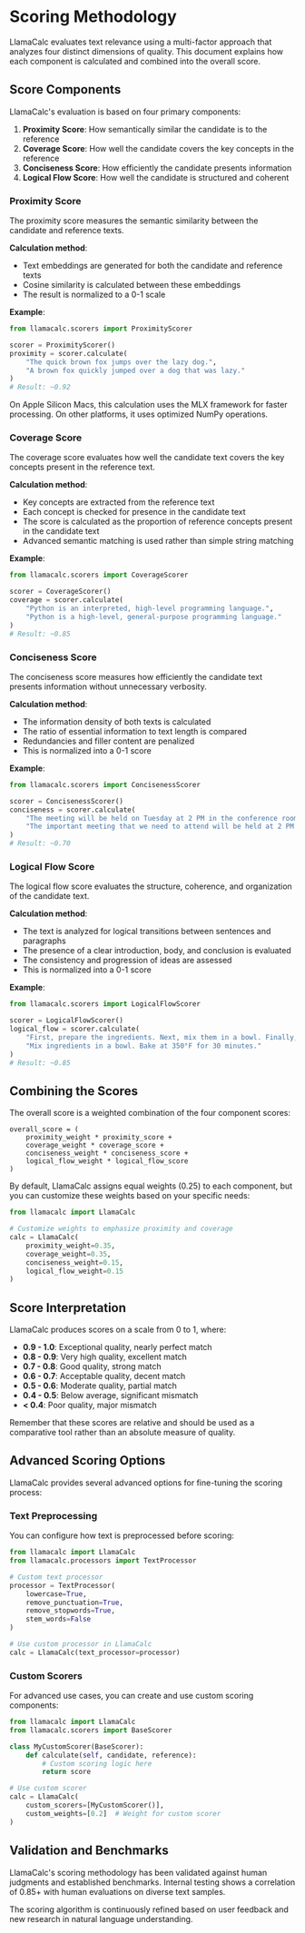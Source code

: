 # Scoring Methodology

LlamaCalc evaluates text relevance using a multi-factor approach that analyzes four distinct dimensions of quality. This document explains how each component is calculated and combined into the overall score.

## Score Components

LlamaCalc's evaluation is based on four primary components:

1. **Proximity Score**: How semantically similar the candidate is to the reference
2. **Coverage Score**: How well the candidate covers the key concepts in the reference
3. **Conciseness Score**: How efficiently the candidate presents information
4. **Logical Flow Score**: How well the candidate is structured and coherent

### Proximity Score

The proximity score measures the semantic similarity between the candidate and reference texts.

**Calculation method**:
- Text embeddings are generated for both the candidate and reference texts
- Cosine similarity is calculated between these embeddings
- The result is normalized to a 0-1 scale

**Example**:
```python
from llamacalc.scorers import ProximityScorer

scorer = ProximityScorer()
proximity = scorer.calculate(
    "The quick brown fox jumps over the lazy dog.",
    "A brown fox quickly jumped over a dog that was lazy."
)
# Result: ~0.92
```

On Apple Silicon Macs, this calculation uses the MLX framework for faster processing. On other platforms, it uses optimized NumPy operations.

### Coverage Score

The coverage score evaluates how well the candidate text covers the key concepts present in the reference text.

**Calculation method**:
- Key concepts are extracted from the reference text
- Each concept is checked for presence in the candidate text
- The score is calculated as the proportion of reference concepts present in the candidate text
- Advanced semantic matching is used rather than simple string matching

**Example**:
```python
from llamacalc.scorers import CoverageScorer

scorer = CoverageScorer()
coverage = scorer.calculate(
    "Python is an interpreted, high-level programming language.",
    "Python is a high-level, general-purpose programming language."
)
# Result: ~0.85
```

### Conciseness Score

The conciseness score measures how efficiently the candidate text presents information without unnecessary verbosity.

**Calculation method**:
- The information density of both texts is calculated
- The ratio of essential information to text length is compared
- Redundancies and filler content are penalized
- This is normalized into a 0-1 score

**Example**:
```python
from llamacalc.scorers import ConcisenessScorer

scorer = ConcisenessScorer()
conciseness = scorer.calculate(
    "The meeting will be held on Tuesday at 2 PM in the conference room.",
    "The important meeting that we need to attend will be held at 2 PM on Tuesday in the large conference room on the second floor."
)
# Result: ~0.70
```

### Logical Flow Score

The logical flow score evaluates the structure, coherence, and organization of the candidate text.

**Calculation method**:
- The text is analyzed for logical transitions between sentences and paragraphs
- The presence of a clear introduction, body, and conclusion is evaluated
- The consistency and progression of ideas are assessed
- This is normalized into a 0-1 score

**Example**:
```python
from llamacalc.scorers import LogicalFlowScorer

scorer = LogicalFlowScorer()
logical_flow = scorer.calculate(
    "First, prepare the ingredients. Next, mix them in a bowl. Finally, bake at 350°F for 30 minutes.",
    "Mix ingredients in a bowl. Bake at 350°F for 30 minutes."
)
# Result: ~0.85
```

## Combining the Scores

The overall score is a weighted combination of the four component scores:

```
overall_score = (
    proximity_weight * proximity_score +
    coverage_weight * coverage_score +
    conciseness_weight * conciseness_score +
    logical_flow_weight * logical_flow_score
)
```

By default, LlamaCalc assigns equal weights (0.25) to each component, but you can customize these weights based on your specific needs:

```python
from llamacalc import LlamaCalc

# Customize weights to emphasize proximity and coverage
calc = LlamaCalc(
    proximity_weight=0.35,
    coverage_weight=0.35,
    conciseness_weight=0.15,
    logical_flow_weight=0.15
)
```

## Score Interpretation

LlamaCalc produces scores on a scale from 0 to 1, where:

- **0.9 - 1.0**: Exceptional quality, nearly perfect match
- **0.8 - 0.9**: Very high quality, excellent match
- **0.7 - 0.8**: Good quality, strong match
- **0.6 - 0.7**: Acceptable quality, decent match
- **0.5 - 0.6**: Moderate quality, partial match
- **0.4 - 0.5**: Below average, significant mismatch
- **< 0.4**: Poor quality, major mismatch

Remember that these scores are relative and should be used as a comparative tool rather than an absolute measure of quality.

## Advanced Scoring Options

LlamaCalc provides several advanced options for fine-tuning the scoring process:

### Text Preprocessing

You can configure how text is preprocessed before scoring:

```python
from llamacalc import LlamaCalc
from llamacalc.processors import TextProcessor

# Custom text processor
processor = TextProcessor(
    lowercase=True,
    remove_punctuation=True,
    remove_stopwords=True,
    stem_words=False
)

# Use custom processor in LlamaCalc
calc = LlamaCalc(text_processor=processor)
```

### Custom Scorers

For advanced use cases, you can create and use custom scoring components:

```python
from llamacalc import LlamaCalc
from llamacalc.scorers import BaseScorer

class MyCustomScorer(BaseScorer):
    def calculate(self, candidate, reference):
        # Custom scoring logic here
        return score

# Use custom scorer
calc = LlamaCalc(
    custom_scorers=[MyCustomScorer()],
    custom_weights=[0.2]  # Weight for custom scorer
)
```

## Validation and Benchmarks

LlamaCalc's scoring methodology has been validated against human judgments and established benchmarks. Internal testing shows a correlation of 0.85+ with human evaluations on diverse text samples.

The scoring algorithm is continuously refined based on user feedback and new research in natural language understanding. 
